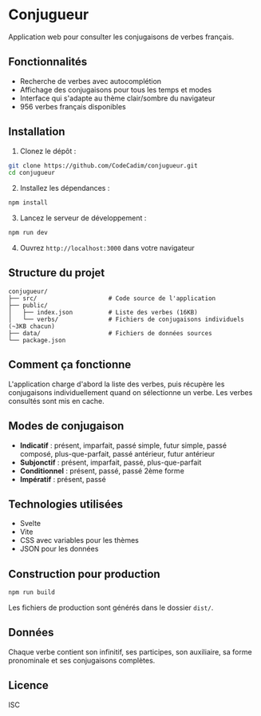 # Conjugueur

Application web pour consulter les conjugaisons de verbes français.

## Fonctionnalités

- Recherche de verbes avec autocomplétion
- Affichage des conjugaisons pour tous les temps et modes
- Interface qui s'adapte au thème clair/sombre du navigateur
- 956 verbes français disponibles

## Installation

1. Clonez le dépôt :
```bash
git clone https://github.com/CodeCadim/conjugueur.git
cd conjugueur
```

2. Installez les dépendances :
```bash
npm install
```

3. Lancez le serveur de développement :
```bash
npm run dev
```

4. Ouvrez `http://localhost:3000` dans votre navigateur

## Structure du projet

```
conjugueur/
├── src/                    # Code source de l'application
├── public/
│   ├── index.json          # Liste des verbes (16KB)
│   └── verbs/              # Fichiers de conjugaisons individuels (~3KB chacun)
├── data/                   # Fichiers de données sources
└── package.json
```

## Comment ça fonctionne

L'application charge d'abord la liste des verbes, puis récupère les conjugaisons individuellement quand on sélectionne un verbe. Les verbes consultés sont mis en cache.

## Modes de conjugaison

- **Indicatif** : présent, imparfait, passé simple, futur simple, passé composé, plus-que-parfait, passé antérieur, futur antérieur
- **Subjonctif** : présent, imparfait, passé, plus-que-parfait  
- **Conditionnel** : présent, passé, passé 2ème forme
- **Impératif** : présent, passé

## Technologies utilisées

- Svelte
- Vite
- CSS avec variables pour les thèmes
- JSON pour les données

## Construction pour production

```bash
npm run build
```

Les fichiers de production sont générés dans le dossier `dist/`.

## Données

Chaque verbe contient son infinitif, ses participes, son auxiliaire, sa forme pronominale et ses conjugaisons complètes.

## Licence

ISC